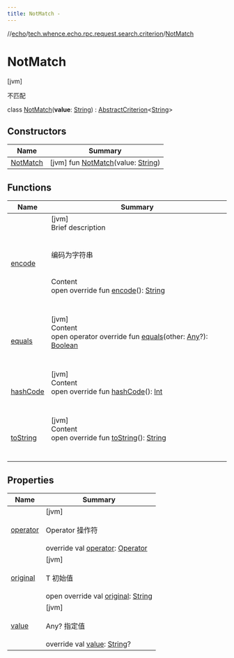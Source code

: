 ```yaml
---
title: NotMatch -
---
```

//[echo](../../index.md)/[tech.whence.echo.rpc.request.search.criterion](../index.md)/[NotMatch](index.md)



# NotMatch  
 [jvm] 

不匹配

class [NotMatch](index.md)(**value**: [String](https://kotlinlang.org/api/latest/jvm/stdlib/kotlin/-string/index.html)) : [AbstractCriterion](../-abstract-criterion/index.md)<[String](https://kotlinlang.org/api/latest/jvm/stdlib/kotlin/-string/index.html)>    


## Constructors  
  
|  Name|  Summary| 
|---|---|
| [NotMatch](-not-match.md)|  [jvm] fun [NotMatch](-not-match.md)(value: [String](https://kotlinlang.org/api/latest/jvm/stdlib/kotlin/-string/index.html))   <br>


## Functions  
  
|  Name|  Summary| 
|---|---|
| [encode](../-abstract-criterion/encode.md)| [jvm]  <br>Brief description  <br><br><br>编码为字符串<br><br>  <br>Content  <br>open override fun [encode](../-abstract-criterion/encode.md)(): [String](https://kotlinlang.org/api/latest/jvm/stdlib/kotlin/-string/index.html)  <br><br><br>
| [equals](../../tech.whence.echo.webclient.response.exception/-response-unrecognized-exception/index.md#kotlin/Any/equals/#kotlin.Any?/PointingToDeclaration/)| [jvm]  <br>Content  <br>open operator override fun [equals](../../tech.whence.echo.webclient.response.exception/-response-unrecognized-exception/index.md#kotlin/Any/equals/#kotlin.Any?/PointingToDeclaration/)(other: [Any](https://kotlinlang.org/api/latest/jvm/stdlib/kotlin/-any/index.html)?): [Boolean](https://kotlinlang.org/api/latest/jvm/stdlib/kotlin/-boolean/index.html)  <br><br><br>
| [hashCode](../../tech.whence.echo.webclient.response.exception/-response-unrecognized-exception/index.md#kotlin/Any/hashCode/#/PointingToDeclaration/)| [jvm]  <br>Content  <br>open override fun [hashCode](../../tech.whence.echo.webclient.response.exception/-response-unrecognized-exception/index.md#kotlin/Any/hashCode/#/PointingToDeclaration/)(): [Int](https://kotlinlang.org/api/latest/jvm/stdlib/kotlin/-int/index.html)  <br><br><br>
| [toString](../../tech.whence.echo.webclient.response.exception/-response-unrecognized-exception/index.md#kotlin/Any/toString/#/PointingToDeclaration/)| [jvm]  <br>Content  <br>open override fun [toString](../../tech.whence.echo.webclient.response.exception/-response-unrecognized-exception/index.md#kotlin/Any/toString/#/PointingToDeclaration/)(): [String](https://kotlinlang.org/api/latest/jvm/stdlib/kotlin/-string/index.html)  <br><br><br>


## Properties  
  
|  Name|  Summary| 
|---|---|
| [operator](index.md#tech.whence.echo.rpc.request.search.criterion/NotMatch/operator/#/PointingToDeclaration/)|  [jvm] <br><br>Operator 操作符<br><br>override val [operator](index.md#tech.whence.echo.rpc.request.search.criterion/NotMatch/operator/#/PointingToDeclaration/): [Operator](../../tech.whence.echo.dal.filter/-operator/index.md)   <br>
| [original](index.md#tech.whence.echo.rpc.request.search.criterion/NotMatch/original/#/PointingToDeclaration/)|  [jvm] <br><br>T 初始值<br><br>open override val [original](index.md#tech.whence.echo.rpc.request.search.criterion/NotMatch/original/#/PointingToDeclaration/): [String](https://kotlinlang.org/api/latest/jvm/stdlib/kotlin/-string/index.html)   <br>
| [value](index.md#tech.whence.echo.rpc.request.search.criterion/NotMatch/value/#/PointingToDeclaration/)|  [jvm] <br><br>Any? 指定值<br><br>override val [value](index.md#tech.whence.echo.rpc.request.search.criterion/NotMatch/value/#/PointingToDeclaration/): [String](https://kotlinlang.org/api/latest/jvm/stdlib/kotlin/-string/index.html)?   <br>

